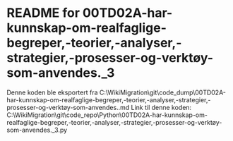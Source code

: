 # README for 00TD02A-har-kunnskap-om-realfaglige-begreper,-teorier,-analyser,-strategier,-prosesser-og-verktøy-som-anvendes._3
Denne koden ble eksportert fra C:\WikiMigration\git\code_dump\00TD02A-har-kunnskap-om-realfaglige-begreper,-teorier,-analyser,-strategier,-prosesser-og-verktøy-som-anvendes..md
Link til denne koden: C:\WikiMigration\git\code_repo\Python\00TD02A-har-kunnskap-om-realfaglige-begreper,-teorier,-analyser,-strategier,-prosesser-og-verktøy-som-anvendes._3.py
